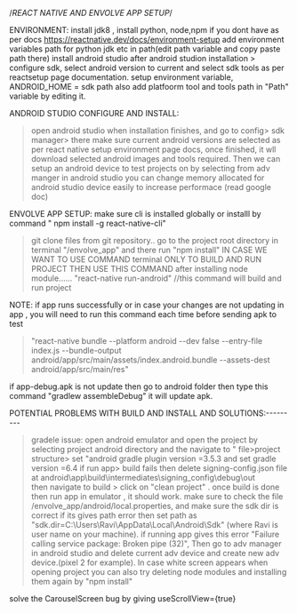 
/*REACT NATIVE AND ENVOLVE APP SETUP*/


ENVIRONMENT:
install jdk8 , install python, node,npm if you dont have as per docs https://reactnative.dev/docs/environment-setup
add environment variables path for python jdk etc in path(edit path variable and copy paste path there)
install android studio
after android studion installation > configure sdk, select android version to current and select sdk tools as per reactsetup page documentation.
setup environment variable, ANDROID_HOME = sdk path
also add platfoorm tool and tools path in "Path" variable by editing it.


ANDROID STUDIO CONFIGURE AND INSTALL:
>open android studio when installation finishes, and go to config> sdk manager> there make sure current android versions are selected as per react native setup environment page docs,
once finished, it wll download selected android images and tools required.
>Then we can setup an android device to test projects on by selecting from adv manger in android studio
>you can change memory allocated for android studio device easily to increase performace (read google doc)


ENVOLVE APP SETUP: 
make sure cli is installed globally or installl by command " npm install -g react-native-cli"
>git clone files from git repository..
>go to the project root directory in terminal "/envolve_app"  and there run "npm install"
IN CASE WE WANT TO USE COMMAND terminal ONLY TO BUILD AND RUN PROJECT THEN USE THIS COMMAND after installing node module......
>"react-native run-android"   //this command will build and run project


NOTE: if app runs successfully or in case your changes are not updating in app , you will need to run this command each time before sending apk to test 
>"react-native bundle --platform android --dev false --entry-file index.js --bundle-output android/app/src/main/assets/index.android.bundle --assets-dest android/app/src/main/res"

if app-debug.apk is not update then go to android folder then
type this command "gradlew assembleDebug" it will update apk.



POTENTIAL PROBLEMS WITH BUILD AND INSTALL AND SOLUTIONS:---------
>gradele issue: open android emulator and open the project by selecting project android directory and the navigate to " file>project structure> set "android gradle plugin version =3.5.3 and  set gradle version =6.4
>if run app> build fails then delete signing-config.json file at android\app\build\intermediates\signing_config\debug\out\
then navigate to build > click on "clean project" .
>once build is done then run app in emulator , it should work.
> make sure to check  the file /envolve_app/android/local.properties,  and make sure the sdk dir is correct if its gives path error then set path as "sdk.dir=C\:\\Users\\Ravi\\AppData\\Local\\Android\\Sdk" (where Ravi is user name on your machine).
>if running app gives this error "Failure calling service package: Broken pipe (32)", Then go to adv manager in android studio and delete current adv device and create new adv device.(pixel 2 for example).
>In case white screen appears when opening project you can also try deleting node modules and installing  them again by "npm install"

solve the CarouselScreen bug by giving useScrollView={true}




